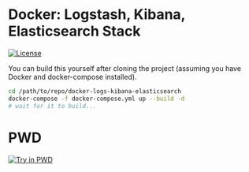 # Docker: Logstash, Kibana, Elasticsearch Stack

[![License](https://img.shields.io/badge/License-MIT-yellow.svg)](https://opensource.org/licenses/MIT)

You can build this yourself after cloning the project (assuming you have Docker and docker-compose installed).

```bash
cd /path/to/repo/docker-logs-kibana-elasticsearch
docker-compose -f docker-compose.yml up --build -d
# wait for it to build...
```

# PWD

[![Try in PWD](https://cdn.rawgit.com/play-with-docker/stacks/cff22438/assets/images/button.png)](http://play-with-docker.com?stack=https://raw.githubusercontent.com/jfernancordova/logs-kibana-elasticsearch/master/docker-compose.yml)

